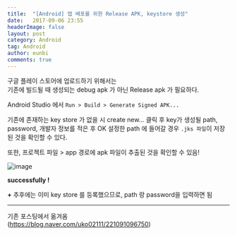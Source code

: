 ```yaml
---
title:  "[Android] 앱 배포를 위한 Release APK, keystore 생성"
date:   2017-09-06 23:55
headerImage: false
layout: post
category: Android
tag: Android
author: eunbi
comments: true
---
```


구글 플레이 스토어에 업로드하기 위해서는  
기존에 빌드될 때 생성되는 debug apk 가 아닌 Release apk 가 필요하다.

Android Studio 에서
`Run > Build > Generate Signed APK...`

기존에 존재하는 key store 가 없을 시 create new... 클릭 후
key가 생성될 path, password, 개발자 정보를 적은 후 OK
설정한 path 에 들어갈 경우 `.jks 파일`이 저장된 것을 확인할 수 있다.

또한, 프로젝트 파일 > app 경로에 apk 파일이 추출된 것을 확인할 수 있음!

![image](http://eun-bi.github.io/images/posting/1224_2.png)


**successfully !**

**+**
추후에는 이미 key store 를 등록했으므로, path 랑 password을 입력하면 됨

---
기존 포스팅에서 옮겨옴  
(<https://blog.naver.com/uko02111/221091096750>)
